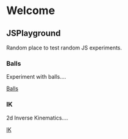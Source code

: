 # Welcome

## JSPlayground

Random place to test random JS experiments.

### Balls
Experiment with balls....

[Balls](/balls/index.html)

### IK
2d Inverse Kinematics....

[IK](/ik/index.html)

